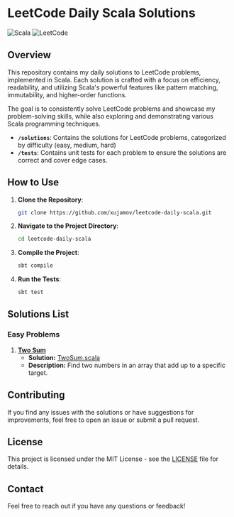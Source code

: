 # LeetCode Daily Scala Solutions

![Scala](https://img.shields.io/badge/Scala-3.5.0-blue.svg)
![LeetCode](https://img.shields.io/badge/LeetCode-Daily-brightgreen)

## Overview

This repository contains my daily solutions to LeetCode problems, implemented in Scala. Each solution is crafted with a focus on efficiency, readability, and utilizing Scala's powerful features like pattern matching, immutability, and higher-order functions.

The goal is to consistently solve LeetCode problems and showcase my problem-solving skills, while also exploring and demonstrating various Scala programming techniques.


- **`/solutions`**: Contains the solutions for LeetCode problems, categorized by difficulty (easy, medium, hard) 
- **`/tests`**: Contains unit tests for each problem to ensure the solutions are correct and cover edge cases.

## How to Use

1. **Clone the Repository**:
    ```bash
    git clone https://github.com/xujamov/leetcode-daily-scala.git
    ```
2. **Navigate to the Project Directory**:
    ```bash
    cd leetcode-daily-scala
    ```
3. **Compile the Project**:
    ```bash
    sbt compile
    ```
4. **Run the Tests**:
    ```bash
    sbt test
    ```

## Solutions List

### Easy Problems
1. **[Two Sum](https://leetcode.com/problems/two-sum/)** 
   - **Solution:** [TwoSum.scala](src/main/scala/solutions/easy/TwoSum.scala)
   - **Description:** Find two numbers in an array that add up to a specific target.

## Contributing

If you find any issues with the solutions or have suggestions for improvements, feel free to open an issue or submit a pull request.

## License

This project is licensed under the MIT License - see the [LICENSE](LICENSE) file for details.

## Contact

Feel free to reach out if you have any questions or feedback!
